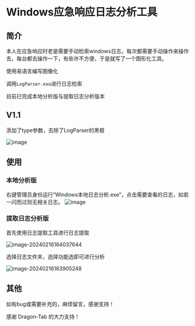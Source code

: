 # Windows应急响应日志分析工具

## 简介

本人在应急响应时老是需要手动检索windows日志，每次都需要手动操作来操作去，每台都去操作一下，有些许不方便，于是就写了一个图形化工具。

使用易语言编写图像化

调用`LogParser.exe`进行日志检索

目前已完成本地分析版与提取日志分析版本

## V1.1
添加了type参数，去除了LogParser的黑框

![image](https://github.com/spaceman-911/WindowsLocalLogAnalysis/assets/59279289/54adc427-a3af-40f4-b332-187e6455f7be)


## 使用

### 本地分析版

右键管理员身份运行“Windows本地日志分析.exe”，点击需要查看的日志，如若一闪而过则无相关日志。
![image](https://github.com/spaceman-911/WindowsLocalLogAnalysis/assets/59279289/3cef14d0-0eae-415e-bca0-79afe20b52c2)

### 提取日志分析版

首先使用日志提取工具进行日志提取

![image-20240216164037644](https://md-img-1300568413.cos.ap-guangzhou.myqcloud.com/img/image-20240216164037644.png)

选择日志文件夹，选择功能选即可进行分析

![image-20240216163905248](https://md-img-1300568413.cos.ap-guangzhou.myqcloud.com/img/image-20240216163905248.png)






## 其他

如有bug或需要补充的，麻烦留言，感谢支持！

感谢 Dragon-Tab 的大力支持！

